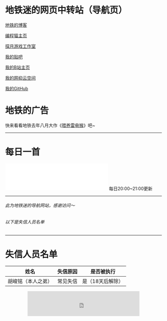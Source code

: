 # 地铁迷的网页中转站（导航页）

[地铁的博客](https://subwayfans-blog.mysxl.cn)

[编程猫主页](https://shequ.codemao.cn/user/1322514564)

[探月游戏工作室](http://tanyuegames.mysxl.cn)

[我的贴吧](https://tieba.baidu.com/home/main?id=tb.1.45fa5f89.P_DrGVTJIOVkub1pDaNP2w?t=1684035806&fr=index)

[我的B站主页](https://space.bilibili.com/612016776)

[我的网抑云空间](https://music.163.com/#/user/home?id=7928309480)

[我的GitHub](https://github.com/SubwayFans)

# 地铁的广告

快来看看地铁去年八月大作《[喂养雷电猴](https://player.codemao.cn/new/159068578)》吧~

---

# 每日一首
<iframe frameborder="no" border="0" marginwidth="0" marginheight="0" width=330 height=86 src="//music.163.com/outchain/player?type=2&id=1968791360&auto=1&height=66"></iframe>
每日20:00~21:00更新

---

###### 此为地铁迷的导航网站，感谢访问～
###### 以下是失信人员名单

---

# 失信人员名单

| 姓名        | 失信原因   |  是否被执行  |
| :----:   | :----:  | :----:  |
| 胡峻铭（本人之弟）      | 常见失信   |   是（18天后解除）   |

<iframe id="online-alarm-kur-iframe" src="https://embed-clock.onlinealarmkur.com/zh-cn/#Asia%2FShanghai" width="360" height="80" style="display: block; margin: 0px auto; border: 0px;"></iframe>
